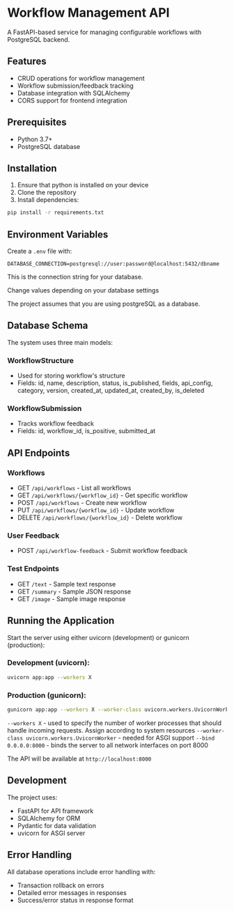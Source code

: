 # Workflow Management API

A FastAPI-based service for managing configurable workflows with PostgreSQL backend.

## Features

- CRUD operations for workflow management
- Workflow submission/feedback tracking
- Database integration with SQLAlchemy
- CORS support for frontend integration

## Prerequisites

- Python 3.7+
- PostgreSQL database

## Installation

1. Ensure that python is installed on your device
2. Clone the repository
3. Install dependencies:
```bash
pip install -r requirements.txt
```

## Environment Variables

Create a `.env` file with:

```
DATABASE_CONNECTION=postgresql://user:password@localhost:5432/dbname
```
This is the connection string for your database. 

Change values depending on your database settings

The project assumes that you are using postgreSQL as a database.


## Database Schema

The system uses three main models:

### WorkflowStructure
- Used for storing workflow's structure
- Fields: id, name, description, status, is_published, fields, api_config, category, version, created_at, updated_at, created_by, is_deleted

### WorkflowSubmission
- Tracks workflow feedback
- Fields: id, workflow_id, is_positive, submitted_at

## API Endpoints

### Workflows
- GET `/api/workflows` - List all workflows
- GET `/api/workflows/{workflow_id}` - Get specific workflow
- POST `/api/workflows` - Create new workflow
- PUT `/api/workflows/{workflow_id}` - Update workflow
- DELETE `/api/workflows/{workflow_id}` - Delete workflow

### User Feedback
- POST `/api/workflow-feedback` - Submit workflow feedback

### Test Endpoints
- GET `/text` - Sample text response
- GET `/summary` - Sample JSON response
- GET `/image` - Sample image response

## Running the Application

Start the server using either uvicorn (development) or gunicorn (production):

### Development (uvicorn):
```bash
uvicorn app:app --workers X
```

### Production (gunicorn):
```bash
gunicorn app:app --workers X --worker-class uvicorn.workers.UvicornWorker --bind 0.0.0.0:8000
```

`--workers X` - used to specify the number of worker processes that should handle incoming requests. Assign according to system resources
`--worker-class uvicorn.workers.UvicornWorker` - needed for ASGI support
`--bind 0.0.0.0:8000` - binds the server to all network interfaces on port 8000

The API will be available at `http://localhost:8000`

## Development

The project uses:
- FastAPI for API framework
- SQLAlchemy for ORM
- Pydantic for data validation
- uvicorn for ASGI server

## Error Handling

All database operations include error handling with:
- Transaction rollback on errors
- Detailed error messages in responses
- Success/error status in response format
